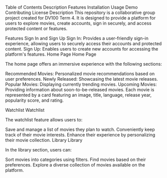 Table of Contents
Description
Features
Installation
Usage
Demo
Contributing
License
Description
This repository is a collaborative group project created for DV100 Term 4. It is designed to provide a platform for users to explore movies, create accounts, sign in securely, and access protected content or features.

Features
Sign In and Sign Up
Sign In: Provides a user-friendly sign-in experience, allowing users to securely access their accounts and protected content.
Sign Up: Enables users to create new accounts for accessing the platform's features.
Home Page
Home Page

The home page offers an immersive experience with the following sections:

Recommended Movies: Personalized movie recommendations based on user preferences.
Newly Released: Showcasing the latest movie releases.
Popular Movies: Displaying currently trending movies.
Upcoming Movies: Providing information about soon-to-be-released movies.
Each movie is represented by a card featuring an image, title, language, release year, popularity score, and rating.

Watchlist
Watchlist

The watchlist feature allows users to:

Save and manage a list of movies they plan to watch.
Conveniently keep track of their movie interests.
Enhance their experience by personalizing their movie collection.
Library
Library

In the library section, users can:

Sort movies into categories using filters.
Find movies based on their preferences.
Explore a diverse collection of movies available on the platform.
